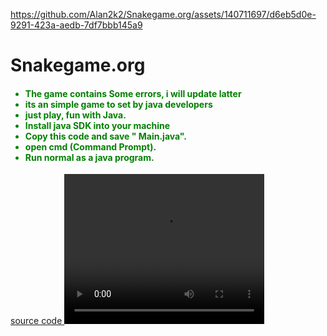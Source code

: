 



https://github.com/Alan2k2/Snakegame.org/assets/140711697/d6eb5d0e-9291-423a-aedb-7df7bbb145a9



# Snakegame.org
<body>
<h4>
  <font family="Times New Roman" color="green">
  <ul color="green">
    <li> The game contains Some errors,  i will update latter</li>
    <li> its an simple game to set by java developers</li>
    <li> just play, fun with Java.</li>
    <li> Install java SDK into your machine</li>
    <li> Copy this code and save " Main.java".</li>
    <li> open cmd (Command Prompt).</li>
    <li> Run normal as a java program.</li>
  </ul>
</font>
</h4>
  <a href="snake.java"> source code </a>
<video width="320" height="240" controls>
  <source src="https://github.com/Alan2k2/Snakegame.org/blob/main/snake.mp4" type="video/mp4">
</video>
</body>
